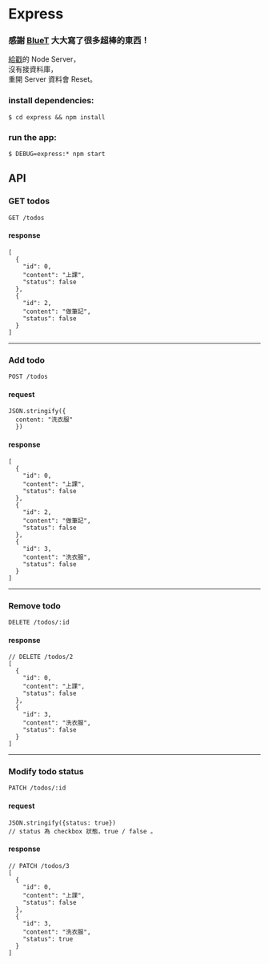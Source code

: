 # Express

### 感謝 [BlueT](https://github.com/BlueT) 大大寫了很多超棒的東西！

[給戳](https://github.com/lemon5920/vue-todo-list/tree/master/frontend/fetch)的 Node Server，  
沒有接資料庫，  
重開 Server 資料會 Reset。  

### install dependencies:
`$ cd express && npm install`

### run the app:
`$ DEBUG=express:* npm start`

## API

### GET todos
`GET /todos`

#### response
```
[
  {
    "id": 0,
    "content": "上課",
    "status": false
  },
  {
    "id": 2,
    "content": "做筆記",
    "status": false
  }
]
```

***

### Add todo
`POST /todos`

#### request
```
JSON.stringify({
  content: "洗衣服"
  })
```

#### response
```
[
  {
    "id": 0,
    "content": "上課",
    "status": false
  },
  {
    "id": 2,
    "content": "做筆記",
    "status": false
  },
  {
    "id": 3,
    "content": "洗衣服",
    "status": false
  }
]
```

***

### Remove todo
`DELETE /todos/:id`

#### response
```
// DELETE /todos/2
[
  {
    "id": 0,
    "content": "上課",
    "status": false
  },
  {
    "id": 3,
    "content": "洗衣服",
    "status": false
  }
]
```

***

### Modify todo status
`PATCH /todos/:id`

#### request
```
JSON.stringify({status: true})
// status 為 checkbox 狀態，true / false 。
```

#### response
```
// PATCH /todos/3
[
  {
    "id": 0,
    "content": "上課",
    "status": false
  },
  {
    "id": 3,
    "content": "洗衣服",
    "status": true
  }
]
```
